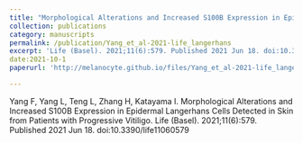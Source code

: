 ```yaml
---
title: "Morphological Alterations and Increased S100B Expression in Epidermal Langerhans Cells Detected in Skin from Patients with Progressive Vitiligo"
collection: publications
category: manuscripts
permalink: /publication/Yang_et_al-2021-life_langerhans
excerpt: 'Life (Basel). 2021;11(6):579. Published 2021 Jun 18. doi:10.3390/life11060579'
date:2021-10-1
paperurl: 'http://melanocyte.github.io/files/Yang_et_al-2021-life_langerhans.pdf'

---
```

Yang F, Yang L, Teng L, Zhang H, Katayama I. Morphological Alterations and Increased S100B Expression in Epidermal Langerhans Cells Detected in Skin from Patients with Progressive Vitiligo. Life (Basel). 2021;11(6):579. Published 2021 Jun 18. doi:10.3390/life11060579